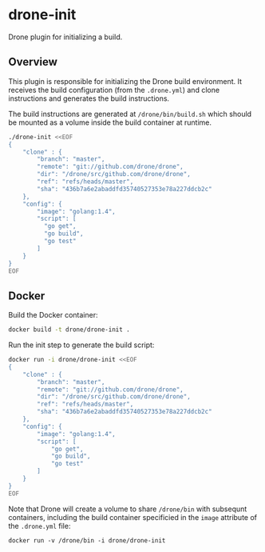 # drone-init
Drone plugin for initializing a build.


## Overview

This plugin is responsible for initializing the Drone build environment. It receives the build configuration (from the `.drone.yml`) and clone instructions and generates the build instructions.

The build instructions are generated at `/drone/bin/build.sh` which should be mounted as a volume inside the build container at runtime.

```sh
./drone-init <<EOF
{
	"clone" : {
		"branch": "master",
		"remote": "git://github.com/drone/drone",
		"dir": "/drone/src/github.com/drone/drone",
		"ref": "refs/heads/master",
		"sha": "436b7a6e2abaddfd35740527353e78a227ddcb2c"
	},
    "config": {
        "image": "golang:1.4",
        "script": [
          "go get",
          "go build",
          "go test"
        ]
    }
}
EOF
```

## Docker

Build the Docker container:

```sh
docker build -t drone/drone-init .
```

Run the init step to generate the build script:

```sh
docker run -i drone/drone-init <<EOF
{
	"clone" : {
		"branch": "master",
		"remote": "git://github.com/drone/drone",
		"dir": "/drone/src/github.com/drone/drone",
		"ref": "refs/heads/master",
		"sha": "436b7a6e2abaddfd35740527353e78a227ddcb2c"
	},
	"config": {
		"image": "golang:1.4",
		"script": [
			"go get",
			"go build",
			"go test"
		]
	}
}
EOF
```

Note that Drone will create a volume to share `/drone/bin` with subsequnt containers, including the build container specificied in the `image` attribute of the `.drone.yml` file:

```
docker run -v /drone/bin -i drone/drone-init
```